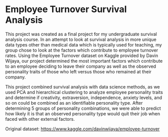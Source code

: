 # Employee Turnover Survival Analysis

This project was created as a final project for my undergraduate survival analysis course. In an attempt to look at survival analysis in more unique data types other than medical data which is typically used for teaching, my group chose to look at the factors which contribute to employee turnover rates. Using the Employee Turnover dataset on Kaggle provided by Davin Wijaya, our project determined the most important factors which contribute to an employee deciding to leave their company as well as the observed personality traits of those who left versus those who remained at their company.

This project combined survival analysis with data science methods, as we used PCA and hierarchical clustering to analyze employee personality traits and determine if creativity, extraversion, independence, anxiety levels, and so on could be combined as an identifiable personality type. After determining 5 groups of personality combinations, we were able to predict how likely it is that an observed personality type would quit their job when faced with other external factors.

Original dataset: https://www.kaggle.com/davinwijaya/employee-turnover
